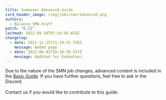 ```yaml
---
title: Summoner Advanced Guide
card_header_image: /img/jobs/smn/advanced.png
authors:
  - Balance-SMN-Staff
patch: "6.21"
lastmod: 2022-09-18T07:54:56.654Z
changelog:
  - date: 2021-11-15T21:19:35.756Z
    message: Added page
  - date: 2022-08-02T18:10:38.537Z
    message: Updated for Endwalker.
---
```

Due to the nature of the SMN job changes, advanced content is included in the [Basic Guide](/jobs/casters/summoner/basic-guide/). If you have further questions, feel free to ask in the Discord.\
\
Contact us if you would like to contribute to this guide.